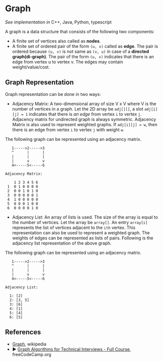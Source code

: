 # Graph

*See implementation in*
C++,
Java,
Python,
typescript

A graph is a data structure that consists of the following two components:

* A finite set of vertices also called as **nodes**.
* A finite set of ordered pair of the form `(u, v)` called as **edge**. The pair is ordered because `(u, v)` is not same as `(v, u)` in case of a **directed graph(di-graph)**. The pair of the form `(u, v)` indicates that there is an edge from vertex u to vertex v. The edges may contain weight/value/cost.

## Graph Representation

Graph representation can be done in two ways:

* Adjacency Matrix: A two-dimensional array of size V x V where V is the number of vertices in a graph. Let the 2D array be `adj[][]`, a slot `adj[i][j] = 1` indicates that there is *an edge* from vertex `i` to vertex `j`. Adjacency matrix for undirected graph is always symmetric. Adjacency Matrix is also used to represent weighted graphs. If `adj[i][j] = w`, then there is an edge from vertex `i` to vertex `j` with weight `w`.

The following graph can be represented using an adjacency matrix.

```
   1----->2----->3
   ^      |      |
   |      |      |
   |      v      v
   4<-----5<-----6
```

```
Adjacency Matrix:

    1 2 3 4 5 6
 1  0 1 0 0 0 0
 2  0 0 1 0 1 0
 3  0 0 0 0 0 1
 4  1 0 0 0 0 0
 5  0 0 0 1 0 0
 6  0 0 0 0 1 0
```


* Adjacency List: An array of lists is used. The size of the array is equal to the number of vertices. Let the array be `array[]`. An entry `array[i]` represents the list of vertices adjacent to the `ith` vertex. This representation can also be used to represent a weighted graph. The weights of edges can be represented as lists of pairs. Following is the adjacency list representation of the above graph.

The following graph can be represented using an adjacency matrix.

```
   1----->2----->3
   ^      |      |
   |      |      |
   |      v      v
   4<-----5<-----6
```

```
Adjacency List:

  1: [2]
  2: [3, 5]
  3: [6]
  4: [1]
  5: [4]
  6: [5]
```

## References

* [Graph](https://en.wikipedia.org/wiki/Graph_(abstract_data_type)), wikipedia
* ▶️ [Graph Algorithms for Technical Interviews - Full Course](https://www.youtube.com/watch?v=tWVWeAqZ0WU&ab_channel=freeCodeCamp.org), freeCodeCamp.org
